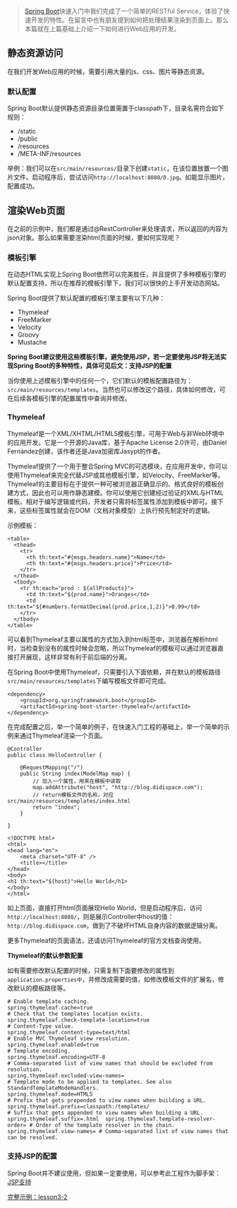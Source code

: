 > [Spring Boot](#/)快速入门中我们完成了一个简单的RESTful Service，体验了快速开发的特性。在留言中也有朋友提到如何把处理结果渲染到页面上。那么本篇就在上篇基础上介绍一下如何进行Web应用的开发。

## 静态资源访问

在我们开发Web应用的时候，需要引用大量的js、css、图片等静态资源。

### 默认配置

Spring Boot默认提供静态资源目录位置需置于classpath下，目录名需符合如下规则：

* /static
* /public
* /resources
* /META-INF/resources

举例：我们可以在``src/main/resources/``目录下创建``static``，在该位置放置一个图片文件。启动程序后，尝试访问``http://localhost:8080/D.jpg``。如能显示图片，配置成功。

## 渲染Web页面

在之前的示例中，我们都是通过@RestController来处理请求，所以返回的内容为json对象。那么如果需要渲染html页面的时候，要如何实现呢？

### 模板引擎

在动态HTML实现上Spring Boot依然可以完美胜任，并且提供了多种模板引擎的默认配置支持，所以在推荐的模板引擎下，我们可以很快的上手开发动态网站。

Spring Boot提供了默认配置的模板引擎主要有以下几种：

* Thymeleaf
* FreeMarker
* Velocity
* Groovy
* Mustache

__Spring Boot建议使用这些模板引擎，避免使用JSP，若一定要使用JSP将无法实现Spring Boot的多种特性，具体可见后文：支持JSP的配置__

当你使用上述模板引擎中的任何一个，它们默认的模板配置路径为：``src/main/resources/templates``。当然也可以修改这个路径，具体如何修改，可在后续各模板引擎的配置属性中查询并修改。

### Thymeleaf

Thymeleaf是一个XML/XHTML/HTML5模板引擎，可用于Web与非Web环境中的应用开发。它是一个开源的Java库，基于Apache License 2.0许可，由Daniel Fernández创建，该作者还是Java加密库Jasypt的作者。

Thymeleaf提供了一个用于整合Spring MVC的可选模块，在应用开发中，你可以使用Thymeleaf来完全代替JSP或其他模板引擎，如Velocity、FreeMarker等。Thymeleaf的主要目标在于提供一种可被浏览器正确显示的、格式良好的模板创建方式，因此也可以用作静态建模。你可以使用它创建经过验证的XML与HTML模板。相对于编写逻辑或代码，开发者只需将标签属性添加到模板中即可。接下来，这些标签属性就会在DOM（文档对象模型）上执行预先制定好的逻辑。

示例模板：

```
<table>
  <thead>
    <tr>
      <th th:text="#{msgs.headers.name}">Name</td>
      <th th:text="#{msgs.headers.price}">Price</td>
    </tr>
  </thead>
  <tbody>
    <tr th:each="prod : ${allProducts}">
      <td th:text="${prod.name}">Oranges</td>
      <td th:text="${#numbers.formatDecimal(prod.price,1,2)}">0.99</td>
    </tr>
  </tbody>
</table>
```

可以看到Thymeleaf主要以属性的方式加入到html标签中，浏览器在解析html时，当检查到没有的属性时候会忽略，所以Thymeleaf的模板可以通过浏览器直接打开展现，这样非常有利于前后端的分离。

在Spring Boot中使用Thymeleaf，只需要引入下面依赖，并在默认的模板路径``src/main/resources/templates``下编写模板文件即可完成。

```
<dependency>
	<groupId>org.springframework.boot</groupId>
	<artifactId>spring-boot-starter-thymeleaf</artifactId>
</dependency>
```

在完成配置之后，举一个简单的例子，在快速入门工程的基础上，举一个简单的示例来通过Thymeleaf渲染一个页面。

```
@Controller
public class HelloController {

    @RequestMapping("/")
    public String index(ModelMap map) {
        // 加入一个属性，用来在模板中读取
        map.addAttribute("host", "http://blog.didispace.com");
        // return模板文件的名称，对应src/main/resources/templates/index.html
        return "index";  
    }

}
```

```
<!DOCTYPE html>
<html>
<head lang="en">
    <meta charset="UTF-8" />
    <title></title>
</head>
<body>
<h1 th:text="${host}">Hello World</h1>
</body>
</html>
```

如上页面，直接打开html页面展现Hello World，但是启动程序后，访问``http://localhost:8080/``，则是展示Controller中host的值：``http://blog.didispace.com``，做到了不破坏HTML自身内容的数据逻辑分离。

更多Thymeleaf的页面语法，还请访问Thymeleaf的官方文档查询使用。

__Thymeleaf的默认参数配置__

如有需要修改默认配置的时候，只需复制下面要修改的属性到``application.properties中``，并修改成需要的值，如修改模板文件的扩展名，修改默认的模板路径等。

```
# Enable template caching.
spring.thymeleaf.cache=true 
# Check that the templates location exists.
spring.thymeleaf.check-template-location=true 
# Content-Type value.
spring.thymeleaf.content-type=text/html 
# Enable MVC Thymeleaf view resolution.
spring.thymeleaf.enabled=true 
# Template encoding.
spring.thymeleaf.encoding=UTF-8 
# Comma-separated list of view names that should be excluded from resolution.
spring.thymeleaf.excluded-view-names= 
# Template mode to be applied to templates. See also StandardTemplateModeHandlers.
spring.thymeleaf.mode=HTML5 
# Prefix that gets prepended to view names when building a URL.
spring.thymeleaf.prefix=classpath:/templates/ 
# Suffix that gets appended to view names when building a URL.
spring.thymeleaf.suffix=.html  spring.thymeleaf.template-resolver-order= # Order of the template resolver in the chain. spring.thymeleaf.view-names= # Comma-separated list of view names that can be resolved.
```

### 支持JSP的配置

Spring Boot并不建议使用，但如果一定要使用，可以参考此工程作为脚手架：[JSP支持](https://github.com/spring-projects/spring-boot/tree/v1.3.2.RELEASE/spring-boot-samples/spring-boot-sample-web-jsp)

[完整示例：lesson3-2](https://github.com/codeyoyo/spring-boot-learn/tree/master/springboot/lesson3-2)